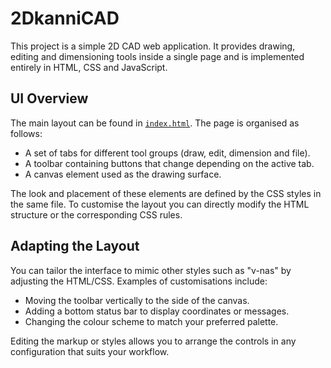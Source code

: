 # 2DkanniCAD

This project is a simple 2D CAD web application. It provides drawing, editing and dimensioning tools inside a single page and is implemented entirely in HTML, CSS and JavaScript.

## UI Overview

The main layout can be found in [`index.html`](index.html). The page is organised as follows:

- A set of tabs for different tool groups (draw, edit, dimension and file).
- A toolbar containing buttons that change depending on the active tab.
- A canvas element used as the drawing surface.

The look and placement of these elements are defined by the CSS styles in the same file. To customise the layout you can directly modify the HTML structure or the corresponding CSS rules.

## Adapting the Layout

You can tailor the interface to mimic other styles such as "v-nas" by adjusting the HTML/CSS. Examples of customisations include:

- Moving the toolbar vertically to the side of the canvas.
- Adding a bottom status bar to display coordinates or messages.
- Changing the colour scheme to match your preferred palette.

Editing the markup or styles allows you to arrange the controls in any configuration that suits your workflow.
